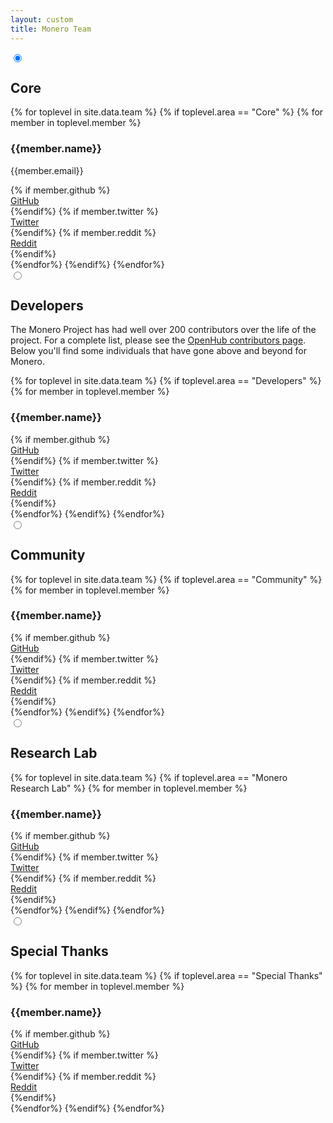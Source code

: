 ```yaml
---
layout: custom
title: Monero Team
---
```

<div class="team">

   <section class="container">
    <div class="row">
        <div class="col-xs-12">
                        <div class="tabPanel-widget">
                           <label for="tab-1" tabindex="0"></label>
                            <input id="tab-1" type="radio" name="tabs" aria-hidden="true" checked>
                            <h2>Core</h2>
                            <div class="tabPanel-content">
                              <div class="row">
                                {% for toplevel in site.data.team %}
                                  {% if toplevel.area == "Core" %}
                                    {% for member in toplevel.member %}
                                        <div class="half col-lg-6 col-md-6 col-sm-6 col-xs-6">
                                           <div class="info-block">
                                                <div class="row center-xs">
                                                    <h3>{{member.name}}</h3>
                                                </div>
                                                <div class="row center-xs">
                                                    <p>{{member.email}}</p>
                                                </div>
                                                {% if member.github %}
                                                <div class="row center-xs">
                                                    <a href="{{member.github}}">GitHub</a>
                                                </div>
                                                {%endif%}
                                                {% if member.twitter %}
                                                <div class="row center-xs">
                                                    <a href="{{member.twitter}}">Twitter</a>
                                                </div>
                                                {%endif%}
                                                {% if member.reddit %}
                                                <div class="row center-xs">
                                                    <a href="{{member.reddit}}">Reddit</a>
                                                </div>
                                                {%endif%}
                                            </div>
                                        </div>
                                    {%endfor%}
                                  {%endif%}
                                {%endfor%}
                              </div>
                            </div>
                            <label for="tab-2" tabindex="0"></label>
                            <input id="tab-2" type="radio" name="tabs" aria-hidden="true">
                            <h2>Developers</h2>
                            <div class="tabPanel-content">
                             <div class="container full">
                                   <div class="info-block text-adapt">
                                        <div class="row">
                                            <div class="col-xs-12 text-adapt">
                                                <p>The Monero Project has had well over 200 contributors over the life of the project. For a complete list, please see the <a href="https://www.openhub.net/p/monero/contributors">OpenHub contributors page</a>. Below you'll find some individuals that have gone above and beyond for Monero.</p>
                                            </div>
                                        </div>
                                    </div>
                            </div>
                              <div class="row">
                                {% for toplevel in site.data.team %}
                                  {% if toplevel.area == "Developers" %}
                                    {% for member in toplevel.member %}
                                        <div class="half col-lg-6 col-md-6 col-sm-6 col-xs-6">
                                           <div class="info-block">
                                                <div class="row center-xs">
                                                    <h3>{{member.name}}</h3>
                                                </div>
                                                {% if member.github %}
                                                <div class="row center-xs">
                                                    <a href="{{member.github}}">GitHub</a>
                                                </div>
                                                {%endif%}
                                                {% if member.twitter %}
                                                <div class="row center-xs">
                                                    <a href="{{member.twitter}}">Twitter</a>
                                                </div>
                                                {%endif%}
                                                {% if member.reddit %}
                                                <div class="row center-xs">
                                                    <a href="{{member.reddit}}">Reddit</a>
                                                </div>
                                                {%endif%}
                                            </div>
                                        </div>
                                    {%endfor%}
                                  {%endif%}
                                {%endfor%}
                              </div>
                            </div>
                            <label for="tab-3" tabindex="0"></label>
                            <input id="tab-3" type="radio" name="tabs" aria-hidden="true">
                            <h2>Community</h2>
                            <div class="tabPanel-content">
                              <div class="row">
                                {% for toplevel in site.data.team %}
                                  {% if toplevel.area == "Community" %}
                                    {% for member in toplevel.member %}
                                        <div class="half col-lg-6 col-md-6 col-sm-6 col-xs-6">
                                           <div class="info-block">
                                                <div class="row center-xs">
                                                    <h3>{{member.name}}</h3>
                                                </div>
                                                {% if member.github %}
                                                <div class="row center-xs">
                                                    <a href="{{member.github}}">GitHub</a>
                                                </div>
                                                {%endif%}
                                                {% if member.twitter %}
                                                <div class="row center-xs">
                                                    <a href="{{member.twitter}}">Twitter</a>
                                                </div>
                                                {%endif%}
                                                {% if member.reddit %}
                                                <div class="row center-xs">
                                                    <a href="{{member.reddit}}">Reddit</a>
                                                </div>
                                                {%endif%}
                                            </div>
                                        </div>
                                    {%endfor%}
                                  {%endif%}
                                {%endfor%}
                              </div>
                            </div>
                            <label for="tab-4" tabindex="0"></label>
                            <input id="tab-4" type="radio" name="tabs" aria-hidden="true">
                            <h2>Research Lab</h2>
                            <div class="tabPanel-content">
                              <div class="row">
                                {% for toplevel in site.data.team %}
                                  {% if toplevel.area == "Monero Research Lab" %}
                                    {% for member in toplevel.member %}
                                        <div class="half col-lg-6 col-md-6 col-sm-12 col-xs-6">
                                           <div class="info-block">
                                                <div class="row center-xs">
                                                    <h3>{{member.name}}</h3>
                                                </div>
                                                {% if member.github %}
                                                <div class="row center-xs">
                                                    <a href="{{member.github}}">GitHub</a>
                                                </div>
                                                {%endif%}
                                                {% if member.twitter %}
                                                <div class="row center-xs">
                                                    <a href="{{member.twitter}}">Twitter</a>
                                                </div>
                                                {%endif%}
                                                {% if member.reddit %}
                                                <div class="row center-xs">
                                                    <a href="{{member.reddit}}">Reddit</a>
                                                </div>
                                                {%endif%}
                                            </div>
                                        </div>
                                    {%endfor%}
                                  {%endif%}
                                {%endfor%}
                              </div>
                            </div>
                            <label for="tab-5" tabindex="0"></label>
                            <input id="tab-5" type="radio" name="tabs" aria-hidden="true">
                            <h2>Special Thanks</h2>
                            <div class="tabPanel-content">
                              <div class="row">
                                {% for toplevel in site.data.team %}
                                  {% if toplevel.area == "Special Thanks" %}
                                    {% for member in toplevel.member %}
                                        <div class="half col-lg-6 col-md-6 col-sm-12 col-xs-6">
                                           <div class="info-block">
                                                <div class="row center-xs">
                                                    <h3>{{member.name}}</h3>
                                                </div>
                                                {% if member.github %}
                                                <div class="row center-xs">
                                                    <a href="{{member.github}}">GitHub</a>
                                                </div>
                                                {%endif%}
                                                {% if member.twitter %}
                                                <div class="row center-xs">
                                                    <a href="{{member.twitter}}">Twitter</a>
                                                </div>
                                                {%endif%}
                                                {% if member.reddit %}
                                                <div class="row center-xs">
                                                    <a href="{{member.reddit}}">Reddit</a>
                                                </div>
                                                {%endif%}
                                            </div>
                                        </div>
                                    {%endfor%}
                                  {%endif%}
                                {%endfor%}
                              </div>
                            </div>
                          </div>
        </div>
    </div>
</section>


</div>